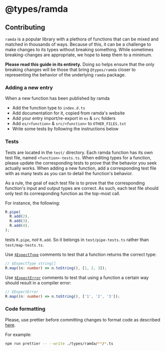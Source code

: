 # @types/ramda

## Contributing

`ramda` is a popular library with a plethora of functions that can be mixed and matched in thousands of ways. Because of this, it can be a challenge to make changes to its types without breaking something. While sometimes breaking-changes are appropriate, we hope to keep them to a minimum.

**Please read this guide in its entirety.** Doing so helps ensure that the only breaking changes will be those that bring `@types/ramda` closer to representing the behavior of the underlying `ramda` package.

### Adding a new entry

When a new function has been published by ramda

- Add the function type to `index.d.ts`
- Add documentation for it, copied from ramda's website
- Add your entry import/re-export in `es` & `src` folders
- Add `es/<function>` & `src/<function>` to `OTHER_FILES.txt`
- Write some tests by following the instructions below

### Tests

Tests are located in the `test/` directory. Each ramda function has its own test file, named `<function>-tests.ts`. When editing types for a function, please update the corresponding tests to prove that the behavior you seek actually works. When adding a new function, add a corresponding test file with as many tests as you can to detail the function's behavior.

As a rule, the goal of each test file is to prove that the corresponding function's input and output types are correct. As such, each test file should only test its corresponding function as the top-most call.

For instance, the following:

```ts
R.pipe(
  R.add(2),
  R.add(3),
  R.add(4),
);
```

tests `R.pipe`, _not_ `R.add`. So it belongs in `test/pipe-tests.ts` rather than `test/map-tests.ts`.

Use [`$ExpectType`](https://github.com/microsoft/dtslint/blob/43859c39/README.md#write-tests) comments to test that a function returns the correct type:

```ts
// $ExpectType string[]
R.map((n: number) => n.toString(), [1, 2, 3]);
```

Use [`$ExpectError`](https://github.com/microsoft/dtslint/blob/43859c39/README.md#write-tests) comments to test that using a function a certain way should result in a compiler error:

```ts
// $ExpectError
R.map((n: number) => n.toString(), ['1', '2', '3']);
```

### Code formatting

Please, use prettier before committing changes to format code as described [here](https://github.com/DefinitelyTyped/DefinitelyTyped#common-mistakes).

For example:

```bash
npm run prettier -- --write ./types/ramda/**/*.ts
```
